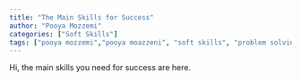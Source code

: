 ```yaml
---
title: "The Main Skills for Success"
author: "Pooya Mozzemi"
categories: ["Soft Skills"]
tags: ["pooya mozzemi","pooya moazzeni", "soft skills", "problem solving", "learning", "communication"]
---
```

Hi, the main skills you need for success are here.
